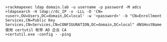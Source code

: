	>rackmapexec ldap domain.lab -u username -p password -M adcs
	>ldapsearch -H ldap://dc_IP -x -LLL -D 'CN=<user>,OU=Users,DC=domain,DC=local' -w '<password>' -b "CN=Enrollment Services,CN=Public Key Services,CN=Services,CN=CONFIGURATION,DC=domain,DC=local" dNSHostName
	使用 certutil 枚举 AD 企业 CA
	>certutil.exe -config - -ping